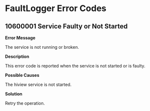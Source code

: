 # FaultLogger Error Codes

## 10600001 Service Faulty or Not Started

**Error Message**

The service is not running or broken.

**Description**

This error code is reported when the service is not started or is faulty.

**Possible Causes**

The hiview service is not started.

**Solution**

Retry the operation.
